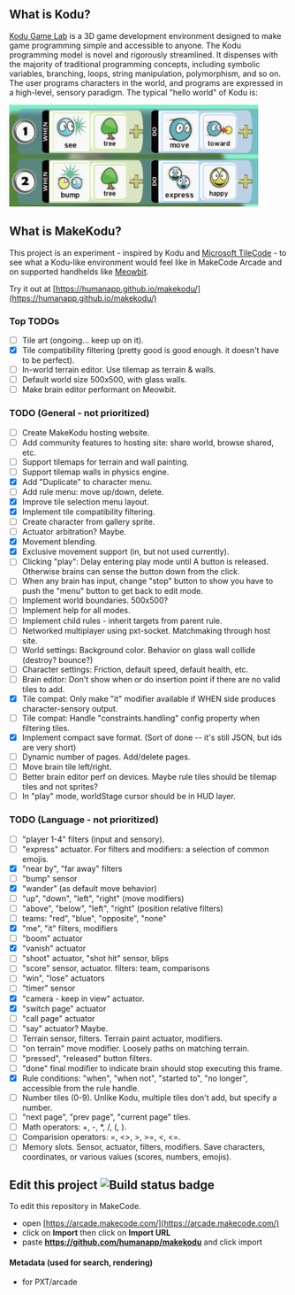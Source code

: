 

## What is Kodu?

[Kodu Game Lab](https://www.kodugamelab.com) is a 3D game development environment designed to make game programming simple and accessible to anyone.
The Kodu programming model is novel and rigorously streamlined. It dispenses with the majority of traditional programming concepts, including
symbolic variables, branching, loops, string manipulation, polymorphism, and so on. The user programs characters in the world, and 
programs are expressed in a high-level, sensory paradigm. The typical "hello world" of Kodu is:

![Kodu-Hello-World](content/kodu-hello-world.png)

## What is MakeKodu?

This project is an experiment - inspired by Kodu and [Microsoft TileCode](https://microsoft.github.io/tilecode/) - to see what a Kodu-like
environment would feel like in MakeCode Arcade and on supported handhelds like [Meowbit](https://www.kittenbot.cc/products/meowbit-codable-console-for-microsoft-makecode-arcade).

Try it out at [https://humanapp.github.io/makekodu/](https://humanapp.github.io/makekodu/)


### Top TODOs

- [ ] Tile art (ongoing... keep up on it).
- [x] Tile compatibility filtering (pretty good is good enough. it doesn't have to be perfect).
- [ ] In-world terrain editor. Use tilemap as terrain & walls.
- [ ] Default world size 500x500, with glass walls.
- [ ] Make brain editor performant on Meowbit.

### TODO (General - not prioritized)

- [ ] Create MakeKodu hosting website.
- [ ] Add community features to hosting site: share world, browse shared, etc.
- [ ] Support tilemaps for terrain and wall painting.
- [ ] Support tilemap walls in physics engine.
- [x] Add "Duplicate" to character menu.
- [ ] Add rule menu: move up/down, delete.
- [x] Improve tile selection menu layout.
- [x] Implement tile compatibility filtering.
- [ ] Create character from gallery sprite.
- [ ] Actuator arbitration? Maybe.
- [x] Movement blending.
- [x] Exclusive movement support (in, but not used currently).
- [ ] Clicking "play": Delay entering play mode until A button is released. Otherwise brains can sense the button down from the click.
- [ ] When any brain has input, change "stop" button to show you have to push the "menu" button to get back to edit mode.
- [ ] Implement world boundaries. 500x500?
- [ ] Implement help for all modes.
- [ ] Implement child rules - inherit targets from parent rule.
- [ ] Networked multiplayer using pxt-socket. Matchmaking through host site.
- [ ] World settings: Background color. Behavior on glass wall collide (destroy? bounce?)
- [ ] Character settings: Friction, default speed, default health, etc.
- [ ] Brain editor: Don't show when or do insertion point if there are no valid tiles to add.
- [x] Tile compat: Only make "it" modifier available if WHEN side produces character-sensory output.
- [ ] Tile compat: Handle "constraints.handling" config property when filtering tiles.
- [x] Implement compact save format. (Sort of done -- it's still JSON, but ids are very short)
- [ ] Dynamic number of pages. Add/delete pages.
- [ ] Move brain tile left/right.
- [ ] Better brain editor perf on devices. Maybe rule tiles should be tilemap tiles and not sprites?
- [ ] In "play" mode, worldStage cursor should be in HUD layer.

### TODO (Language - not prioritized)

- [ ] "player 1-4" filters (input and sensory).
- [ ] "express" actuator. For filters and modifiers: a selection of common emojis.
- [x] "near by", "far away" filters
- [ ] "bump" sensor
- [x] "wander" (as default move behavior)
- [ ] "up", "down", "left", "right" (move modifiers)
- [ ] "above", "below", "left", "right" (position relative filters)
- [ ] teams: "red", "blue", "opposite", "none"
- [x] "me", "it" filters, modifiers
- [ ] "boom" actuator
- [x] "vanish" actuator
- [ ] "shoot" actuator, "shot hit" sensor, blips
- [ ] "score" sensor, actuator. filters: team, comparisons
- [ ] "win", "lose" actuators
- [ ] "timer" sensor
- [x] "camera - keep in view" actuator.
- [x] "switch page" actuator
- [ ] "call page" actuator
- [ ] "say" actuator? Maybe.
- [ ] Terrain sensor, filters. Terrain paint actuator, modifiers.
- [ ] "on terrain" move modifier. Loosely paths on matching terrain.
- [ ] "pressed", "released" button filters.
- [ ] "done" final modifier to indicate brain should stop executing this frame.
- [x] Rule conditions: "when", "when not", "started to", "no longer", accessible from the rule handle.
- [ ] Number tiles (0-9). Unlike Kodu, multiple tiles don't add, but specify a number.
- [ ] "next page", "prev page", "current page" tiles.
- [ ] Math operators: +, -, *, /, (, ).
- [ ] Comparision operators: =, <>, >, >=, <, <=.
- [ ] Memory slots. Sensor, actuator, filters, modifiers. Save characters, coordinates, or various values (scores, numbers, emojis).

## Edit this project ![Build status badge](https://github.com/humanapp/makekodu/workflows/MakeCode/badge.svg)

To edit this repository in MakeCode.

* open [https://arcade.makecode.com/](https://arcade.makecode.com/)
* click on **Import** then click on **Import URL**
* paste **https://github.com/humanapp/makekodu** and click import

#### Metadata (used for search, rendering)

* for PXT/arcade
<script src="https://makecode.com/gh-pages-embed.js"></script><script>makeCodeRender("{{ site.makecode.home_url }}", "{{ site.github.owner_name }}/{{ site.github.repository_name }}");</script>

